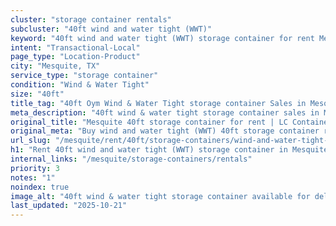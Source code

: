```yaml
---
cluster: "storage container rentals"
subcluster: "40ft wind and water tight (WWT)"
keyword: "40ft wind and water tight (WWT) storage container for rent Mesquite, TX"
intent: "Transactional-Local"
page_type: "Location-Product"
city: "Mesquite, TX"
service_type: "storage container"
condition: "Wind & Water Tight"
size: "40ft"
title_tag: "40ft Oym Wind & Water Tight storage container Sales in Mesquite | LC Container"
meta_description: "40ft wind & water tight storage container sales in Mesquite. Fast delivery, competitive pricing. Serving storage containers area. Quote ID: 6ZY. Call (214) 524-4168 for your free quote today."
original_title: "Mesquite 40ft storage container for rent | LC Container"
original_meta: "Buy wind and water tight (WWT) 40ft storage container rent with local delivery in Mesquite, TX. LC Container — local Since 2003. Request a fast quote today."
url_slug: "/mesquite/rent/40ft/storage-containers/wind-and-water-tight-wwt"
h1: "Rent 40ft wind and water tight (WWT) storage container in Mesquite"
internal_links: "/mesquite/storage-containers/rentals"
priority: 3
notes: "1"
noindex: true
image_alt: "40ft wind & water tight storage container available for delivery in Mesquite"
last_updated: "2025-10-21"
---
```


<!-- TODO: Add unique city/inventory copy, images, and internal links here. -->

